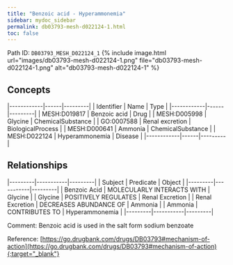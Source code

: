 ```yaml
---
title: "Benzoic acid - Hyperammonemia"
sidebar: mydoc_sidebar
permalink: db03793-mesh-d022124-1.html
toc: false 
---
```



Path ID: `DB03793_MESH_D022124_1`
{% include image.html url="images/db03793-mesh-d022124-1.png" file="db03793-mesh-d022124-1.png" alt="db03793-mesh-d022124-1" %}

## Concepts

|------------|------|---------|
| Identifier | Name | Type    |
|------------|------|---------|
| MESH:D019817 | Benzoic acid | Drug |
| MESH:D005998 | Glycine | ChemicalSubstance |
| GO:0007588 | Renal excretion | BiologicalProcess |
| MESH:D000641 | Ammonia | ChemicalSubstance |
| MESH:D022124 | Hyperammonemia | Disease |
|------------|------|---------|

## Relationships

|---------|-----------|---------|
| Subject | Predicate | Object  |
|---------|-----------|---------|
| Benzoic Acid | MOLECULARLY INTERACTS WITH | Glycine |
| Glycine | POSITIVELY REGULATES | Renal Excretion |
| Renal Excretion | DECREASES ABUNDANCE OF | Ammonia |
| Ammonia | CONTRIBUTES TO | Hyperammonemia |
|---------|-----------|---------|

Comment: Benzoic acid is used in the salt form sodium benzoate

Reference: [https://go.drugbank.com/drugs/DB03793#mechanism-of-action](https://go.drugbank.com/drugs/DB03793#mechanism-of-action){:target="_blank"}